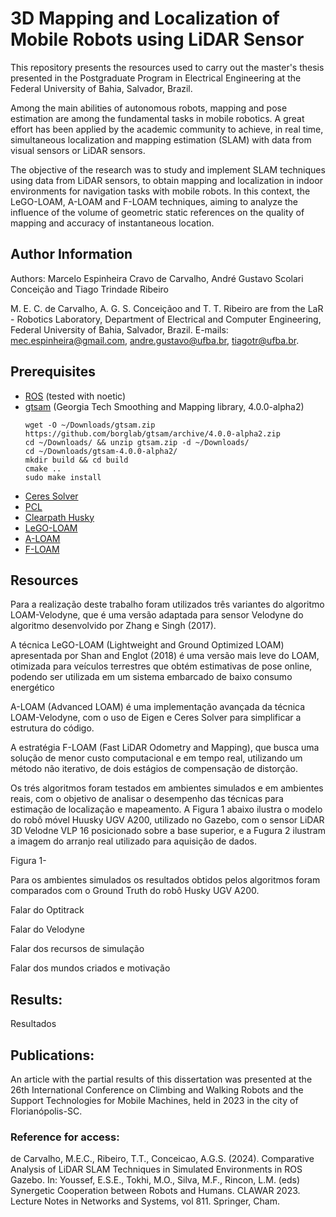 # 3D Mapping and Localization of Mobile Robots using LiDAR Sensor

This repository presents the resources used to carry out the master's thesis presented in the Postgraduate Program in Electrical Engineering at the Federal University of Bahia, Salvador, Brazil.

Among the main abilities of autonomous robots, mapping and pose estimation are among the fundamental tasks in mobile robotics. A great effort has been applied by the academic community to achieve, in real time, simultaneous localization and mapping estimation (SLAM) with data from visual sensors or LiDAR sensors.

The objective of the research was to study and implement SLAM techniques using data from LiDAR sensors, to obtain mapping and localization in indoor environments for navigation tasks with mobile robots. In this context,
the LeGO-LOAM, A-LOAM and F-LOAM techniques, aiming to analyze the influence of the volume of geometric static references on the quality of mapping and accuracy of instantaneous location.

## Author Information

Authors: Marcelo Espinheira Cravo de Carvalho, André Gustavo Scolari Conceição and Tiago Trindade Ribeiro

M. E. C. de Carvalho, A. G. S. Conceiçãoo and T. T. Ribeiro are from the LaR - Robotics Laboratory, Department of Electrical and Computer Engineering, Federal University of Bahia, Salvador, Brazil. E-mails: mec.espinheira@gmail.com, andre.gustavo@ufba.br, tiagotr@ufba.br. 

## Prerequisites
  
- [ROS](http://wiki.ros.org/ROS/Installation) (tested with noetic)
- [gtsam](https://github.com/borglab/gtsam/releases) (Georgia Tech Smoothing and Mapping library, 4.0.0-alpha2)
  ```
  wget -O ~/Downloads/gtsam.zip https://github.com/borglab/gtsam/archive/4.0.0-alpha2.zip
  cd ~/Downloads/ && unzip gtsam.zip -d ~/Downloads/
  cd ~/Downloads/gtsam-4.0.0-alpha2/
  mkdir build && cd build
  cmake ..
  sudo make install
  ```
- [Ceres Solver](http://ceres-solver.org/installation.html)
- [PCL](http://www.pointclouds.org/downloads/linux.html)
- [Clearpath Husky](https://github.com/husky/husky)
- [LeGO-LOAM](https://github.com/RobustFieldAutonomyLab/LeGO-LOAM)
- [A-LOAM](https://github.com/HKUST-Aerial-Robotics/A-LOAM)
- [F-LOAM](https://github.com/wh200720041/floam)


## Resources

Para a realização deste trabalho foram utilizados três variantes do algoritmo LOAM-Velodyne, que é uma versão adaptada para sensor Velodyne do algoritmo desenvolvido por Zhang e Singh (2017).

A técnica LeGO-LOAM (Lightweight and Ground Optimized LOAM) apresentada por Shan and Englot (2018) é uma versão mais leve do LOAM, otimizada para veículos terrestres que obtém estimativas de pose online, podendo ser utilizada em um sistema embarcado de baixo consumo energético

A-LOAM (Advanced LOAM) é uma implementação avançada da técnica LOAM-Velodyne, com o uso de Eigen e Ceres Solver para simplificar a estrutura do código.

A estratégia F-LOAM (Fast LiDAR Odometry and Mapping), que busca uma solução de menor custo computacional e em tempo real, utilizando um método não iterativo, de dois estágios de compensação de distorção. 

Os trés algoritmos foram testados em ambientes simulados e em ambientes reais, com o objetivo de analisar o desempenho das técnicas para estimação de localização e mapeamento. A Figura 1 abaixo ilustra o modelo do robô móvel Huusky UGV A200, utilizado no Gazebo, com o sensor LiDAR 3D Velodne VLP 16 posicionado sobre a base superior, e a Fugura 2 ilustram a imagem do arranjo real utilizado para aquisição de dados.

Figura 1- 


Para os ambientes simulados os resultados obtidos pelos algoritmos foram comparados com o Ground Truth do robô Husky UGV A200.



Falar do Optitrack

Falar do Velodyne

Falar dos recursos de simulação

Falar dos mundos criados e motivação


## Results:

Resultados


## Publications: 

An article with the partial results of this dissertation was presented at the 26th International Conference on Climbing and Walking Robots and the Support Technologies for Mobile Machines, held in 2023 in the city of Florianópolis-SC.

### Reference for access:
de Carvalho, M.E.C., Ribeiro, T.T., Conceicao, A.G.S. (2024). Comparative Analysis of LiDAR SLAM Techniques in Simulated Environments in ROS Gazebo. In: Youssef, E.S.E., Tokhi, M.O., Silva, M.F., Rincon, L.M. (eds) Synergetic Cooperation between Robots and Humans. CLAWAR 2023. Lecture Notes in Networks and Systems, vol 811. Springer, Cham.

